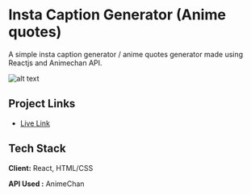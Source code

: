 # Insta Caption Generator (Anime quotes)

A simple insta caption generator / anime quotes generator made using Reactjs and Animechan API.

![alt text](https://i.ibb.co/bR8Hn7P/anime-Quote.png)

## Project Links

 - [Live Link](https://anime-insta-captions.netlify.app/)
 
## Tech Stack

**Client:** React, HTML/CSS

**API Used :** AnimeChan 

